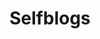 ---
title: Selfblogs
layout: category
permalink: /categories/Selfblogs/
taxonomy: Selfblogs
entries_layout: grid
---